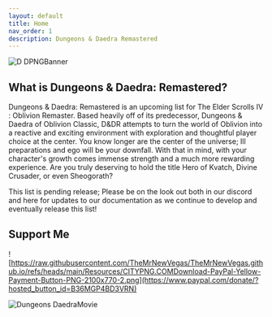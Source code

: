 ```yaml
---
layout: default
title: Home
nav_order: 1
description: Dungeons & Daedra Remastered
---
```


![D DPNGBanner](https://github.com/user-attachments/assets/b223c757-1385-48cb-b78a-28ae357316fb)

## What is Dungeons & Daedra: Remastered?

Dungeons & Daedra: Remastered is an upcoming list for The Elder Scrolls IV : Oblivion Remaster. Based heavily off of its predecessor, Dungeons & Daedra of Oblivion Classic, D&DR attempts to turn the world of Oblivion into a reactive and exciting environment with exploration and thoughtful player choice at the center. You know longer are the center of the universe; Ill preparations and ego will be your downfall. With that in mind, with your character's growth comes immense strength and a much more rewarding experience. Are you truly deserving to hold the title Hero of Kvatch, Divine Crusader, or even Sheogorath?

This list is pending release; Please be on the look out both in our discord and here for updates to our documentation as we continue to develop and eventually release this list! 

## Support Me
![https://raw.githubusercontent.com/TheMrNewVegas/TheMrNewVegas.github.io/refs/heads/main/Resources/CITYPNG.COMDownload-PayPal-Yellow-Payment-Button-PNG-2100x770-2.png](https://www.paypal.com/donate/?hosted_button_id=B36MGP4BD3VRN)



![Dungeons DaedraMovie](https://github.com/user-attachments/assets/b683b646-5725-47cb-b42a-2be41988a7b4)
